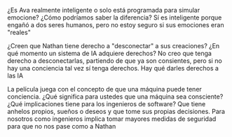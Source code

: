 ¿Es Ava realmente inteligente o solo está programada para simular emocione? ¿Cómo podríamos saber la diferencia?
	Sí es inteligente porque engañó a dos seres humanos, pero no estoy seguro si sus emociones eran "reales"

¿Creen que Nathan tiene derecho a "desconectar" a sus creaciones? ¿En qué momento un sistema de IA adquiere derechos?
	No creo que tenga derecho a desconectarlas, partiendo de que ya son consientes, pero si no hay una conciencia tal vez sí tenga derechos. Hay qué darles derechos a las IA

La película juega con el concepto de que una máquina puede tener conciencia. ¿Qué significa para ustedes que una máquina sea consciente? ¿Qué implicaciones tiene para los ingenieros de software?
	Que tiene anhelos propios, sueños o deseos y que tome sus propias decisiones.
	Para nosotros como ingenieros implica tomar mayores medidas de seguridad para que no nos pase como a Nathan